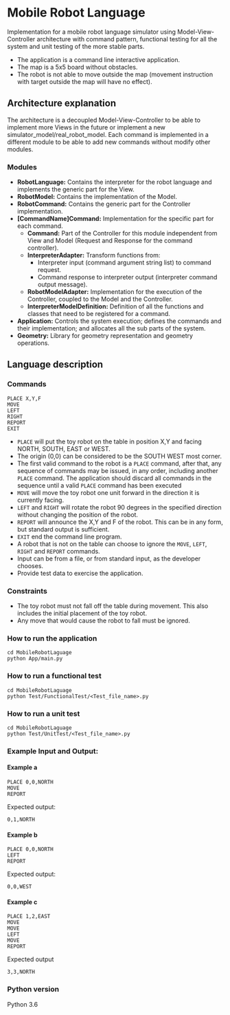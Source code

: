 # Mobile Robot Language
Implementation for a mobile robot language simulator using Model-View-Controller architecture with command pattern, functional testing for all the system and unit testing of the more stable parts. 

- The application is a command line interactive application.
- The map is a 5x5 board without obstacles.
- The robot is not able to move outside the map (movement instruction with target outside the map will have no effect).

## Architecture explanation

The architecture is a decoupled Model-View-Controller to be able to implement more Views in the future or implement a new simulator_model/real_robot_model. Each command is implemented in a different module to be able to add new commands without modify other modules.

### Modules

- **RobotLanguage:** Contains the interpreter for the robot language and implements the generic part for the View.
- **RobotModel:** Contains the implementation of the Model.
- **RobotCommand:** Contains the generic part for the Controller implementation.
- **[CommandName]Command:** Implementation for the specific part for each command.
  - **Command:** Part of the Controller for this module independent from View and Model (Request and Response for the command controller).
  - **InterpreterAdapter:** Transform functions from:
    - Interpreter input (command argument string list) to command request.
    - Command response to interpreter output (interpreter command output message).
  - **RobotModelAdapter:** Implementation for the execution of the Controller, coupled to the Model and the Controller.
  - **InterpreterModelDefinition:** Definition of all the functions and classes that need to be registered for a command.
- **Application:** Controls the system execution; defines the commands and their implementation; and allocates all the sub parts of the system.
- **Geometry:** Library for geometry representation and geometry operations.

## Language description

### Commands

```
PLACE X,Y,F
MOVE
LEFT
RIGHT
REPORT
EXIT
```

- `PLACE` will put the toy robot on the table in position X,Y and facing NORTH, SOUTH, EAST or WEST.
- The origin (0,0) can be considered to be the SOUTH WEST most corner.
- The first valid command to the robot is a `PLACE` command, after that, any sequence of commands may be issued, in any order, including another `PLACE` command. The application should discard all commands in the sequence until a valid `PLACE` command has been executed
- `MOVE` will move the toy robot one unit forward in the direction it is currently facing.
- `LEFT` and `RIGHT` will rotate the robot 90 degrees in the specified direction without changing the position of the robot.
- `REPORT` will announce the X,Y and F of the robot. This can be in any form, but standard output is sufficient.
- `EXIT` end the command line program.
- A robot that is not on the table can choose to ignore the `MOVE`, `LEFT`, `RIGHT` and `REPORT` commands.
- Input can be from a file, or from standard input, as the developer chooses.
- Provide test data to exercise the application.

### Constraints

- The toy robot must not fall off the table during movement. This also includes the initial placement of the toy robot.
- Any move that would cause the robot to fall must be ignored.

### How to run the application

```
cd MobileRobotLaguage
python App/main.py
```

### How to run a functional test

```
cd MobileRobotLaguage
python Test/FunctionalTest/<Test_file_name>.py
```

### How to run a unit test

```
cd MobileRobotLaguage
python Test/UnitTest/<Test_file_name>.py
```

### Example Input and Output:

#### Example a

```
PLACE 0,0,NORTH
MOVE
REPORT
```

Expected output:

```
0,1,NORTH
```

#### Example b

```
PLACE 0,0,NORTH
LEFT
REPORT
```

Expected output:

```
0,0,WEST
```

#### Example c

```
PLACE 1,2,EAST
MOVE
MOVE
LEFT
MOVE
REPORT
```

Expected output

```
3,3,NORTH
```

### Python version

Python 3.6